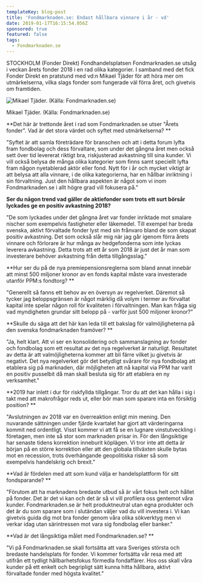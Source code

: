 ```yaml
---
templateKey: blog-post
title: 'Fondmarknaden.se: Endast hållbara vinnare i år - vd'
date: 2019-01-17T16:15:54.056Z
sponsored: true
featured: false
tags:
  - Fondmarknaden.se
---
```

STOCKHOLM (Fonder Direkt) Fondhandelsplatsen Fondmarknaden.se utsåg i veckan årets fonder 2018 i en rad olika kategorier. I samband med det fick Fonder Direkt en pratstund med vd:n Mikael Tjäder för att höra mer om utmärkelserna, vilka slags fonder som fungerade väl förra året, och givetvis om framtiden.

![Mikael Tjäder. (Källa: Fondmarknaden.se)](/img/fondmarknaden17jan.png)

<span class="image-caption">Mikael Tjäder. (Källa: Fondmarknaden.se)</span>

**Det här är trettonde året i rad som Fondmarknaden.se utser "Årets fonder". Vad är det stora värdet och syftet med utmärkelserna?**



"Syftet är att samla företrädare för branschen och att i detta forum lyfta fram fondbolag och dess förvaltare, som under det gångna året men också sett över tid levererat riktigt bra, riskjusterad avkastning till sina kunder. Vi vill också belysa de många olika kategorier som finns samt speciellt lyfta fram någon nyetablerad aktör eller fond. Nytt för i år och mycket viktigt är att belysa att alla vinnare, i de olika kategorierna, har en hållbar inriktning i sin förvaltning. Just den hållbara aspekten är något som vi inom Fondmarknaden.se i allt högre grad vill fokusera på."



**Ser du någon trend vad gäller de aktiefonder som trots ett surt börsår lyckades ge en positiv avkastning 2018?**



"De som lyckades under det gångna året var fonder inriktade mot smalare nischer som exempelvis fastigheter eller läkemedel. Till exempel har breda svenska, aktivt förvaltade fonder lyst med sin frånvaro bland de som skapat positiv avkastning. Det som också slår mig när jag går igenom förra årets vinnare och förlorare är hur många av hedgefonderna som inte lyckas leverera avkastning. Detta trots att ett år som 2018 är just det år man som investerare behöver avkastning från detta tillgångsslag."



**Hur ser du på de nya premiepensionsreglerna som bland annat innebär att minst 500 miljoner kronor av en fonds kapital måste vara investerade utanför PPM:s fondtorg?**



"Generellt så fanns ett behov av en översyn av regelverket. Däremot så tycker jag beloppsgränsen är något märklig då volym i termer av förvaltat kapital inte spelar någon roll för kvaliteten i förvaltningen. Man kan fråga sig vad myndigheten grundar sitt belopp på - varför just 500 miljoner kronor?"



**Skulle du säga att det här kan leda till ett bakslag för valmöjligheterna på den svenska fondmarknaden framöver?**



"Ja, helt klart. Att vi ser en konsolidering och sammanslagning av fonder och fondbolag som ett resultat av det nya regelverket är naturligt. Resultatet av detta är att valmöjligheterna kommer att bli färre vilket ju givetvis är negativt. Det nya regelverket gör det betydligt svårare för nya fondbolag att etablera sig på marknaden, där möjligheten att nå kapital via PPM har varit en positiv pusselbit då man skall besluta sig för att etablera en ny verksamhet."



**2019 har inlett i dur för riskfyllda tillgångar. Tror du att det kan hålla i sig i takt med att makrofrågor reds ut, eller bör man som sparare inta en försiktig position?**



"Avslutningen av 2018 var en överreaktion enligt min mening. Den nuvarande sättningen under fjärde kvartalet har gjort att värderingarna kommit ned ordentligt. Visst kommer vi att få se en lugnare vinstutveckling i företagen, men inte så stor som marknaden prisar in. För den långsiktige har senaste tidens korrektion inneburit köplägen. Vi tror inte att detta är början på en större korrektion eller att den globala tillväxten skulle bytas mot en recession, trots överhängande geopolitiska risker så som exempelvis handelskrig och brexit."



**Vad är fördelen med att som kund välja er handelsplattform för sitt fondsparande?**



"Förutom att ha marknadens bredaste utbud så är vårt fokus helt och hållet på fonder. Det är det vi kan och det är så vi vill profilera oss gentemot våra kunder. Fondmarknaden.se är helt produktneutral utan egna produkter och det är du som sparare som i slutändan väljer vad du vill investera i. Vi kan givetvis guida dig mot bra fonder genom våra olika sökverktyg men vi verkar idag utan särintressen mot vara sig fondbolag eller banker."



**Vad är det långsiktiga målet med Fondmarknaden.se?**



"Vi på Fondmarknaden.se skall fortsätta att vara Sveriges största och bredaste handelsplats för fonder. Vi kommer fortsätta vår resa med att utifrån ett tydligt hållbarhetsfokus förmedla fondaffärer. Hos oss skall våra kunder på ett enkelt och begripligt sätt kunna hitta hållbara, aktivt förvaltade fonder med högsta kvalitet."
